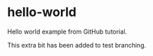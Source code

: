# hello-world
Hello world example from GitHub tutorial.

This extra bit has been added to test branching.
